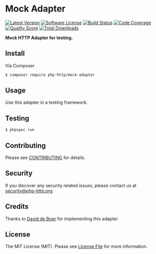 # Mock Adapter

[![Latest Version](https://img.shields.io/github/release/php-http/mock-adapter.svg?style=flat-square)](https://github.com/php-http/mock-adapter/releases)
[![Software License](https://img.shields.io/badge/license-MIT-brightgreen.svg?style=flat-square)](LICENSE)
[![Build Status](https://img.shields.io/travis/php-http/mock-adapter.svg?style=flat-square)](https://travis-ci.org/php-http/mock-adapter)
[![Code Coverage](https://img.shields.io/scrutinizer/coverage/g/php-http/mock-adapter.svg?style=flat-square)](https://scrutinizer-ci.com/g/php-http/mock-adapter)
[![Quality Score](https://img.shields.io/scrutinizer/g/php-http/mock-adapter.svg?style=flat-square)](https://scrutinizer-ci.com/g/php-http/mock-adapter)
[![Total Downloads](https://img.shields.io/packagist/dt/php-http/mock-adapter.svg?style=flat-square)](https://packagist.org/packages/php-http/mock-adapter)

**Mock HTTP Adapter for testing.**


## Install

Via Composer

``` bash
$ composer require php-http/mock-adapter
```


## Usage

Use this adapter in a testing framework.


## Testing

``` bash
$ phpspec run
```


## Contributing

Please see [CONTRIBUTING](CONTRIBUTING.md) for details.


## Security

If you discover any security related issues, please contact us at [security@php-http.org](mailto:security@php-http.org).


## Credits

Thanks to [David de Boer](https://github.com/ddeboer) for implementing this adapter.


## License

The MIT License (MIT). Please see [License File](LICENSE) for more information.
